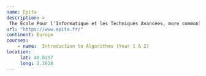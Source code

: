 ```yaml
---
name: Epita 
description: >
 The École Pour l'Informatique et les Techniques Avancées, more commonly known as EPITA, is a private French grande école specialized in the field of computer science and software engineering created in 1984 by Patrice Dumoucel. 
url: "https://www.epita.fr/"
continent: Europe
courses:
    - name:  Introduction to Algorithms (Year 1 & 2)
location:
     lat: 48.8157
     long: 2.3628
---
```

